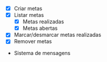 - [x] Criar metas 
- [x] Listar metas
    -[x]  Metas realizadas
    -[x]  Metas abertas 
- [x] Marcar/desmarcar metas realizadas
- [x] Remover metas
- Sistema de mensagens